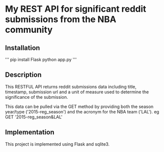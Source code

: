 # My REST API for significant reddit submissions from the NBA community

## Installation

'''
pip install Flask
python app.py
'''

## Description

This RESTFUL API returns reddit submissions data including title, timestamp, submission url and a unit of measure used to determine the significance of the submission.

This data can be pulled via the GET method by providing both the season year/type ('2015-reg_season') and the acronym for the NBA team ('LAL'). eg GET '2015-reg_season&LAL'

## Implementation

This project is implemented using Flask and sqlite3.
